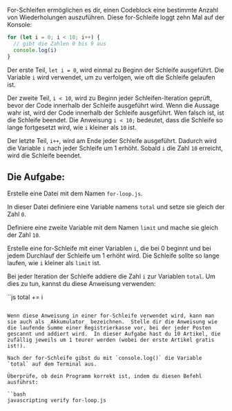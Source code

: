 For-Schleifen ermöglichen es dir, einen Codeblock eine bestimmte Anzahl von Wiederholungen auszuführen. Diese for-Schleife loggt zehn Mal auf der Konsole:

```js
for (let i = 0; i < 10; i++) {
  // gibt die Zahlen 0 bis 9 aus
  console.log(i)
}
```

Der erste Teil, `let i = 0`, wird einmal zu Beginn der Schleife ausgeführt. Die Variable `i` wird verwendet, um zu verfolgen, wie oft die Schleife gelaufen ist.

Der zweite Teil, `i < 10`, wird zu Beginn jeder Schleifen-Iteration geprüft, bevor der Code innerhalb der Schleife ausgeführt wird. Wenn die Aussage wahr ist, wird der Code innerhalb der Schleife ausgeführt. Wen falsch ist, ist die Schleife beendet. Die Anweisung `i < 10;` bedeutet, dass die Schleife so lange fortgesetzt wird, wie `i` kleiner als `10` ist.

Der letzte Teil, `i++`, wird am Ende jeder Schleife ausgeführt. Dadurch wird die Variable `i` nach jeder Schleife um 1 erhöht. Sobald `i` die Zahl `10` erreicht, wird die Schleife beendet.

## Die Aufgabe:

Erstelle eine Datei mit dem Namen `for-loop.js`.

In dieser Datei definiere eine Variable namens `total` und setze sie gleich der Zahl `0`.

Definiere eine zweite Variable mit dem Namen `limit` und mache sie gleich der Zahl `10`.

Erstelle eine for-Schleife mit einer Variablen `i`, die bei 0 beginnt und bei jedem Durchlauf der Schleife um 1 erhöht wird. Die Schleife sollte so lange laufen, wie `i` kleiner als `limit` ist.

Bei jeder Iteration der Schleife addiere die Zahl `i` zur Variablen `total`. Um dies zu tun, kannst du diese Anweisung verwenden:

``js
total += i
```

Wenn diese Anweisung in einer for-Schleife verwendet wird, kann man sie auch als _Akkumulator_ bezeichnen.  Stelle dir die Anweisung wie die laufende Summe einer Registrierkasse vor, bei der jeder Posten gescannt und addiert wird.  In dieser Aufgabe hast du 10 Artikel, die zufällig jeweils um 1 teurer werden (wobei der erste Artikel gratis ist!).

Nach der for-Schleife gibst du mit `console.log()` die Variable `total` auf dem Terminal aus.

Überprüfe, ob dein Programm korrekt ist, indem du diesen Befehl ausführst:

``bash
javascripting verify for-loop.js
```
